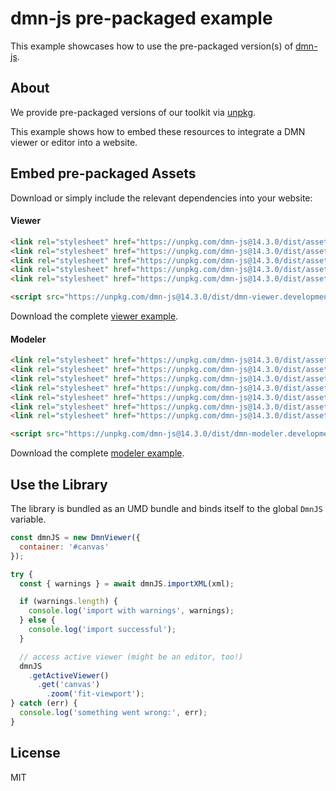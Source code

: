 # dmn-js pre-packaged example

This example showcases how to use the pre-packaged version(s) of [dmn-js](https://github.com/bpmn-io/dmn-js).


## About

We provide pre-packaged versions of our toolkit via [unpkg](https://unpkg.com/dmn-js/dist/).

This example shows how to embed these resources to integrate a DMN viewer or editor
into a website.


## Embed pre-packaged Assets

Download or simply include the relevant dependencies into your website:

#### Viewer

```html
<link rel="stylesheet" href="https://unpkg.com/dmn-js@14.3.0/dist/assets/dmn-js-drd.css">
<link rel="stylesheet" href="https://unpkg.com/dmn-js@14.3.0/dist/assets/dmn-js-decision-table.css">
<link rel="stylesheet" href="https://unpkg.com/dmn-js@14.3.0/dist/assets/dmn-js-literal-expression.css">
<link rel="stylesheet" href="https://unpkg.com/dmn-js@14.3.0/dist/assets/dmn-js-shared.css">
<link rel="stylesheet" href="https://unpkg.com/dmn-js@14.3.0/dist/assets/dmn-font/css/dmn.css">

<script src="https://unpkg.com/dmn-js@14.3.0/dist/dmn-viewer.development.js"></script>
```

Download the complete [viewer example](https://cdn.staticaly.com/gh/bpmn-io/dmn-js-examples/master/starter/viewer.html).

#### Modeler

```html
<link rel="stylesheet" href="https://unpkg.com/dmn-js@14.3.0/dist/assets/diagram-js.css">
<link rel="stylesheet" href="https://unpkg.com/dmn-js@14.3.0/dist/assets/dmn-js-shared.css">
<link rel="stylesheet" href="https://unpkg.com/dmn-js@14.3.0/dist/assets/dmn-js-drd.css">
<link rel="stylesheet" href="https://unpkg.com/dmn-js@14.3.0/dist/assets/dmn-js-decision-table.css">
<link rel="stylesheet" href="https://unpkg.com/dmn-js@14.3.0/dist/assets/dmn-js-decision-table-controls.css">
<link rel="stylesheet" href="https://unpkg.com/dmn-js@14.3.0/dist/assets/dmn-js-literal-expression.css">
<link rel="stylesheet" href="https://unpkg.com/dmn-js@14.3.0/dist/assets/dmn-font/css/dmn.css">

<script src="https://unpkg.com/dmn-js@14.3.0/dist/dmn-modeler.development.js"></script>
```

Download the complete [modeler example](https://cdn.staticaly.com/gh/bpmn-io/dmn-js-examples/master/starter/modeler.html).


## Use the Library

The library is bundled as an UMD bundle and binds itself to the global `DmnJS`
variable.

```javascript
const dmnJS = new DmnViewer({
  container: '#canvas'
});

try {
  const { warnings } = await dmnJS.importXML(xml);

  if (warnings.length) {
    console.log('import with warnings', warnings);
  } else {
    console.log('import successful');
  }

  // access active viewer (might be an editor, too!)
  dmnJS
    .getActiveViewer()
      .get('canvas')
        .zoom('fit-viewport');
} catch (err) {
  console.log('something went wrong:', err);
}
```

## License

MIT
